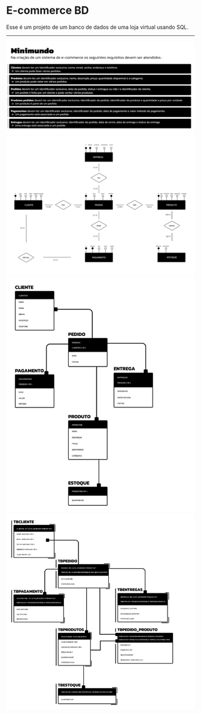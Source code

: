 # E-commerce BD

Esse é um projeto de um banco de dados de uma loja virtual usando SQL.

---

<img src="project/imgs/minimundo-ecommerce.svg">
<img src="project/imgs/modelagem-conceitual.svg">
<img src="project/imgs/modelagem-logica.svg">
<img src="project/imgs/modelagem-fisica.svg">






